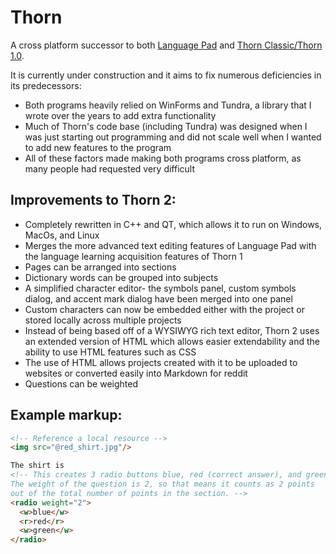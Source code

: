 # Thorn
A cross platform successor to both [Language Pad](https://github.com/ianmartinez/Language-Pad) and [Thorn Classic/Thorn 1.0](https://github.com/ianmartinez/ThornClassic). 

It is currently under construction and it aims to fix numerous deficiencies in its predecessors:
  - Both programs heavily relied on WinForms and Tundra, a library that I wrote over the years to add extra functionality  
  - Much of Thorn's code base (including Tundra) was designed when I was just starting out programming and did not scale well when I wanted to add new features to the program
  - All of these factors made making both programs cross platform, as many people had requested very difficult
  
## Improvements to Thorn 2:
  - Completely rewritten in C++ and QT, which allows it to run on Windows, MacOs, and Linux
  - Merges the more advanced text editing features of Language Pad with the language learning acquisition features of Thorn 1
  - Pages can be arranged into sections
  - Dictionary words can be grouped into subjects
  - A simplified character editor- the symbols panel, custom symbols dialog, and accent mark dialog have been merged into one panel
  - Custom characters can now be embedded either with the project or stored locally across multiple projects
  - Instead of being based off of a WYSIWYG rich text editor, Thorn 2 uses an extended version of HTML which allows easier extendability and the ability to use HTML features such as CSS  
  - The use of HTML allows projects created with it to be uploaded to websites or converted easily into Markdown for reddit
  - Questions can be weighted 
  
## Example markup:
```html
<!-- Reference a local resource -->
<img src="@red_shirt.jpg"/>

The shirt is 
<!-- This creates 3 radio buttons blue, red (correct answer), and green. 
The weight of the question is 2, so that means it counts as 2 points 
out of the total number of points in the section. -->
<radio weight="2"> 
  <w>blue</w> 
  <r>red</r> 
  <w>green</w> 
</radio>
```
